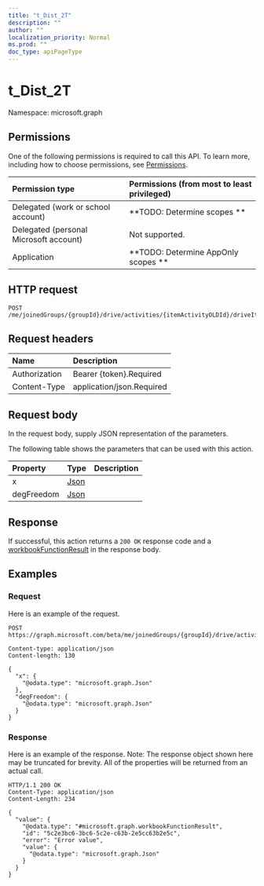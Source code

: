 ```yaml
---
title: "t_Dist_2T"
description: ""
author: ""
localization_priority: Normal
ms.prod: ""
doc_type: apiPageType
---
```


# t_Dist_2T

Namespace: microsoft.graph



## Permissions
One of the following permissions is required to call this API. To learn more, including how to choose permissions, see [Permissions](/concepts/permissions-reference.md).

|Permission type|Permissions (from most to least privileged)|
|:---|:---|
|Delegated (work or school account)|**TODO: Determine scopes **|
|Delegated (personal Microsoft account)|Not supported.|
|Application|**TODO: Determine AppOnly scopes **|

## HTTP request
<!-- {
  "blockType": "ignored"
}
-->
``` http
POST /me/joinedGroups/{groupId}/drive/activities/{itemActivityOLDId}/driveItem/workbook/functions/t_Dist_2T
```

## Request headers
|Name|Description|
|:---|:---|
|Authorization|Bearer {token}.Required|
|Content-Type|application/json.Required|

## Request body
In the request body, supply JSON representation of the parameters.

The following table shows the parameters that can be used with this action.

|Property|Type|Description|
|:---|:---|:---|
|x|[Json](../resources/json.md)||
|degFreedom|[Json](../resources/json.md)||



## Response
If successful, this action returns a `200 OK` response code and a [workbookFunctionResult](../resources/workbookfunctionresult.md) in the response body.

## Examples

### Request
Here is an example of the request.
<!-- {
  "blockType": "request",
  "name": "workbookfunctions_t_dist_2t"
}
-->
``` http
POST https://graph.microsoft.com/beta/me/joinedGroups/{groupId}/drive/activities/{itemActivityOLDId}/driveItem/workbook/functions/t_Dist_2T

Content-type: application/json
Content-length: 130

{
  "x": {
    "@odata.type": "microsoft.graph.Json"
  },
  "degFreedom": {
    "@odata.type": "microsoft.graph.Json"
  }
}
```

### Response
Here is an example of the response. Note: The response object shown here may be truncated for brevity. All of the properties will be returned from an actual call.
<!-- {
  "blockType": "response",
  "truncated": true,
  "@odata.type": "microsoft.graph.workbookfunctionresult"
}
-->
``` http
HTTP/1.1 200 OK
Content-Type: application/json
Content-Length: 234

{
  "value": {
    "@odata.type": "#microsoft.graph.workbookFunctionResult",
    "id": "5c2e3bc6-3bc6-5c2e-c63b-2e5cc63b2e5c",
    "error": "Error value",
    "value": {
      "@odata.type": "microsoft.graph.Json"
    }
  }
}
```

